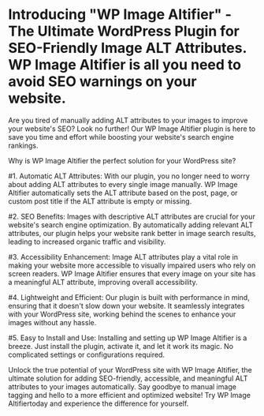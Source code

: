 # Introducing "WP Image Altifier" - The Ultimate WordPress Plugin for SEO-Friendly Image ALT Attributes. WP Image Altifier is all you need to avoid SEO warnings on your website.

Are you tired of manually adding ALT attributes to your images to improve your website's SEO? Look no further! Our WP Image Altifier plugin is here to save you time and effort while boosting your website's search engine rankings.

Why is WP Image Altifier the perfect solution for your WordPress site?

#1. Automatic ALT Attributes: With our plugin, you no longer need to worry about adding ALT attributes to every single image manually. WP Image Altifier automatically sets the ALT attribute based on the post, page, or custom post title if the ALT attribute is empty or missing.

#2. SEO Benefits: Images with descriptive ALT attributes are crucial for your website's search engine optimization. By automatically adding relevant ALT attributes, our plugin helps your website rank better in image search results, leading to increased organic traffic and visibility.

#3. Accessibility Enhancement: Image ALT attributes play a vital role in making your website more accessible to visually impaired users who rely on screen readers. WP Image Altifier ensures that every image on your site has a meaningful ALT attribute, improving overall accessibility.

#4. Lightweight and Efficient: Our plugin is built with performance in mind, ensuring that it doesn't slow down your website. It seamlessly integrates with your WordPress site, working behind the scenes to enhance your images without any hassle.

#5. Easy to Install and Use: Installing and setting up WP Image Altifier is a breeze. Just install the plugin, activate it, and let it work its magic. No complicated settings or configurations required.

Unlock the true potential of your WordPress site with WP Image Altifier, the ultimate solution for adding SEO-friendly, accessible, and meaningful ALT attributes to your images automatically. Say goodbye to manual image tagging and hello to a more efficient and optimized website! Try WP Image Altifiertoday and experience the difference for yourself.
